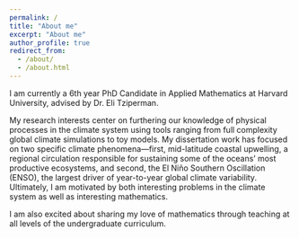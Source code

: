 ```yaml
---
permalink: /
title: "About me"
excerpt: "About me"
author_profile: true
redirect_from: 
  - /about/
  - /about.html
---
```


I am currently a 6th year PhD Candidate in Applied Mathematics at Harvard University, advised by Dr. Eli Tziperman.

My research interests center on furthering our knowledge of physical processes in the climate system using tools ranging from full complexity global climate simulations to toy models. My dissertation work has focused on two specific climate phenomena—first, mid-latitude coastal upwelling, a regional circulation responsible for sustaining some of the oceans’ most productive ecosystems, and second, the El Niño Southern Oscillation (ENSO), the largest driver of year-to-year global climate variability. Ultimately, I am motivated by both interesting problems in the climate system as well as interesting mathematics.

I am also excited about sharing my love of mathematics through teaching at all levels of the undergraduate curriculum. 
